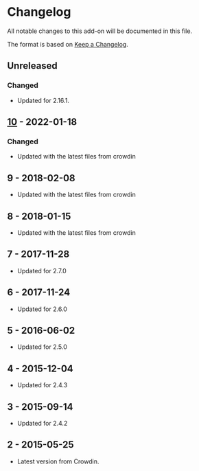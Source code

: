 # Changelog
All notable changes to this add-on will be documented in this file.

The format is based on [Keep a Changelog](https://keepachangelog.com/en/1.0.0/).

## Unreleased
### Changed
- Updated for 2.16.1.

## [10] - 2022-01-18

### Changed
- Updated with the latest files from crowdin

## 9 - 2018-02-08

- Updated with the latest files from crowdin

## 8 - 2018-01-15

- Updated with the latest files from crowdin

## 7 - 2017-11-28

- Updated for 2.7.0

## 6 - 2017-11-24

- Updated for 2.6.0

## 5 - 2016-06-02

- Updated for 2.5.0

## 4 - 2015-12-04

- Updated for 2.4.3

## 3 - 2015-09-14

- Updated for 2.4.2

## 2 - 2015-05-25

- Latest version from Crowdin.

[10]: https://github.com/zaproxy/zap-core-help/releases/help_fr_FR-v10
